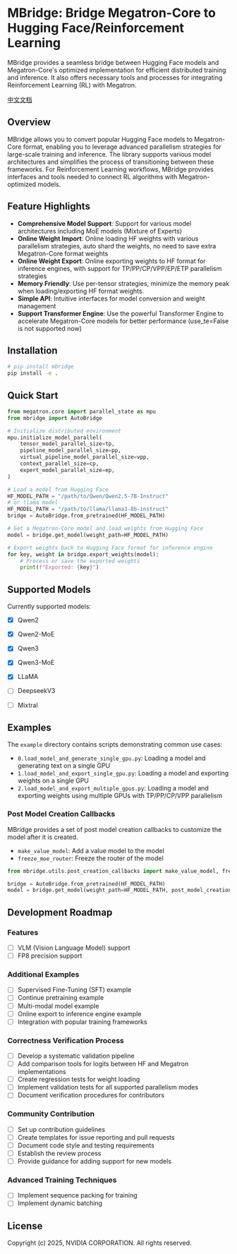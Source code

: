# MBridge: Bridge Megatron-Core to Hugging Face/Reinforcement Learning

MBridge provides a seamless bridge between Hugging Face models and Megatron-Core's optimized implementation for efficient distributed training and inference. It also offers necessary tools and processes for integrating Reinforcement Learning (RL) with Megatron.

[中文文档](README.zh-CN.md)

## Overview

MBridge allows you to convert popular Hugging Face models to Megatron-Core format, enabling you to leverage advanced parallelism strategies for large-scale training and inference. The library supports various model architectures and simplifies the process of transitioning between these frameworks. For Reinforcement Learning workflows, MBridge provides interfaces and tools needed to connect RL algorithms with Megatron-optimized models.

## Feature Highlights

- **Comprehensive Model Support**: Support for various model architectures including MoE models (Mixture of Experts)
- **Online Weight Import**: Online loading HF weights with various parallelism strategies, auto shard the weights, no need to save extra Megatron-Core format weights
- **Online Weight Export**: Online exporting weights to HF format for inference engines, with support for TP/PP/CP/VPP/EP/ETP parallelism strategies
- **Memory Friendly**: Use per-tensor strategies, minimize the memory peak when loading/exporting HF format weights.
- **Simple API**: Intuitive interfaces for model conversion and weight management
- **Support Transformer Engine**: Use the powerful Transformer Engine to accelerate Megatron-Core models for better performance (use_te=False is not supported now)

## Installation

```bash
# pip install mbridge
pip install -e .
```

## Quick Start

```python
from megatron.core import parallel_state as mpu
from mbridge import AutoBridge

# Initialize distributed environment
mpu.initialize_model_parallel(
    tensor_model_parallel_size=tp,
    pipeline_model_parallel_size=pp,
    virtual_pipeline_model_parallel_size=vpp,
    context_parallel_size=cp,
    expert_model_parallel_size=ep,
)

# Load a model from Hugging Face
HF_MODEL_PATH = "/path/to/Qwen/Qwen2.5-7B-Instruct"
# or llama model
HF_MODEL_PATH = "/path/to/llama/llama3-8b-instruct"
bridge = AutoBridge.from_pretrained(HF_MODEL_PATH)

# Get a Megatron-Core model and load weights from Hugging Face
model = bridge.get_model(weight_path=HF_MODEL_PATH)

# Export weights back to Hugging Face format for inference engine
for key, weight in bridge.export_weights(model):
    # Process or save the exported weights
    print(f"Exported: {key}")
```

## Supported Models

Currently supported models:
- [x] Qwen2
- [x] Qwen2-MoE
- [x] Qwen3
- [x] Qwen3-MoE
- [x] LLaMA
- [ ] DeepseekV3
- [ ] Mixtral


## Examples

The `example` directory contains scripts demonstrating common use cases:

- `0.load_model_and_generate_single_gpu.py`: Loading a model and generating text on a single GPU
- `1.load_model_and_export_single_gpu.py`: Loading a model and exporting weights on a single GPU
- `2.load_model_and_export_multiple_gpus.py`: Loading a model and exporting weights using multiple GPUs with TP/PP/CP/VPP parallelism

### Post Model Creation Callbacks

MBridge provides a set of post model creation callbacks to customize the model after it is created.

- `make_value_model`: Add a value model to the model
- `freeze_moe_router`: Freeze the router of the model

```python
from mbridge.utils.post_creation_callbacks import make_value_model, freeze_moe_router

bridge = AutoBridge.from_pretrained(HF_MODEL_PATH)
model = bridge.get_model(weight_path=HF_MODEL_PATH, post_model_creation_callbacks=[make_value_model, freeze_moe_router])

```

## Development Roadmap

### Features
- [ ] VLM (Vision Language Model) support
- [ ] FP8 precision support

### Additional Examples
- [ ] Supervised Fine-Tuning (SFT) example
- [ ] Continue pretraining example
- [ ] Multi-modal model example
- [ ] Online export to inference engine example
- [ ] Integration with popular training frameworks

### Correctness Verification Process
- [ ] Develop a systematic validation pipeline
- [ ] Add comparison tools for logits between HF and Megatron implementations
- [ ] Create regression tests for weight loading
- [ ] Implement validation tests for all supported parallelism modes
- [ ] Document verification procedures for contributors

### Community Contribution
- [ ] Set up contribution guidelines
- [ ] Create templates for issue reporting and pull requests
- [ ] Document code style and testing requirements
- [ ] Establish the review process
- [ ] Provide guidance for adding support for new models

### Advanced Training Techniques
- [ ] Implement sequence packing for training
- [ ] Implement dynamic batching

## License

Copyright (c) 2025, NVIDIA CORPORATION. All rights reserved.
